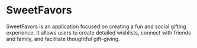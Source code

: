 # SweetFavors
SweetFavors is an application focused on creating a fun and social gifting experience.  It allows users to create detailed wishlists, connect with friends and family, and facilitate thoughtful gift-giving.
